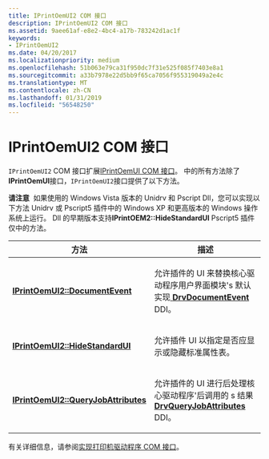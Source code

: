 ```yaml
---
title: IPrintOemUI2 COM 接口
description: IPrintOemUI2 COM 接口
ms.assetid: 9aee61af-e8e2-4bc4-a17b-783242d1ac1f
keywords:
- IPrintOemUI2
ms.date: 04/20/2017
ms.localizationpriority: medium
ms.openlocfilehash: 51b063e79ca31f950dc7f31e525f085f7403e8a1
ms.sourcegitcommit: a33b7978e22d5bb9f65ca7056f955319049a2e4c
ms.translationtype: MT
ms.contentlocale: zh-CN
ms.lasthandoff: 01/31/2019
ms.locfileid: "56548250"
---
```

# <a name="iprintoemui2-com-interface"></a>IPrintOemUI2 COM 接口





`IPrintOemUI2` COM 接口扩展[IPrintOemUI COM 接口](iprintoemui-com-interface.md)。 中的所有方法除了**IPrintOemUI**接口，`IPrintOemUI2`接口提供了以下方法。

**请注意**  如果使用的 Windows Vista 版本的 Unidrv 和 Pscript Dll，您可以实现以下方法 Unidrv 或 Pscript5 插件中的 Windows XP 和更高版本的 Windows 操作系统上运行。 Dll 的早期版本支持**IPrintOEM2::HideStandardUI** Pscript5 插件仅中的方法。

 

<table>
<colgroup>
<col width="50%" />
<col width="50%" />
</colgroup>
<thead>
<tr class="header">
<th>方法</th>
<th>描述</th>
</tr>
</thead>
<tbody>
<tr class="odd">
<td><p><a href="https://msdn.microsoft.com/library/windows/hardware/ff554141" data-raw-source="[&lt;strong&gt;IPrintOemUI2::DocumentEvent&lt;/strong&gt;](https://msdn.microsoft.com/library/windows/hardware/ff554141)"><strong>IPrintOemUI2::DocumentEvent</strong></a></p></td>
<td><p>允许插件的 UI 来替换核心驱动程序用户界面模块&#39;s 默认实现<a href="https://msdn.microsoft.com/library/windows/hardware/ff548544" data-raw-source="[&lt;strong&gt;DrvDocumentEvent&lt;/strong&gt;](https://msdn.microsoft.com/library/windows/hardware/ff548544)"> <strong>DrvDocumentEvent</strong> </a> DDI。</p></td>
</tr>
<tr class="even">
<td><p><a href="https://msdn.microsoft.com/library/windows/hardware/ff554142" data-raw-source="[&lt;strong&gt;IPrintOemUI2::HideStandardUI&lt;/strong&gt;](https://msdn.microsoft.com/library/windows/hardware/ff554142)"><strong>IPrintOemUI2::HideStandardUI</strong></a></p></td>
<td><p>允许插件 UI 以指定是否应显示或隐藏标准属性表。</p></td>
</tr>
<tr class="odd">
<td><p><a href="https://msdn.microsoft.com/library/windows/hardware/ff554146" data-raw-source="[&lt;strong&gt;IPrintOemUI2::QueryJobAttributes&lt;/strong&gt;](https://msdn.microsoft.com/library/windows/hardware/ff554146)"><strong>IPrintOemUI2::QueryJobAttributes</strong></a></p></td>
<td><p>允许插件的 UI 进行后处理核心驱动程序&#39;后调用的 s 结果<a href="https://msdn.microsoft.com/library/windows/hardware/ff548581" data-raw-source="[&lt;strong&gt;DrvQueryJobAttributes&lt;/strong&gt;](https://msdn.microsoft.com/library/windows/hardware/ff548581)"> <strong>DrvQueryJobAttributes</strong> </a> DDI。</p></td>
</tr>
</tbody>
</table>

 

有关详细信息，请参阅[实现打印机驱动程序 COM 接口](implementing-printer-driver-com-interfaces.md)。

 

 





